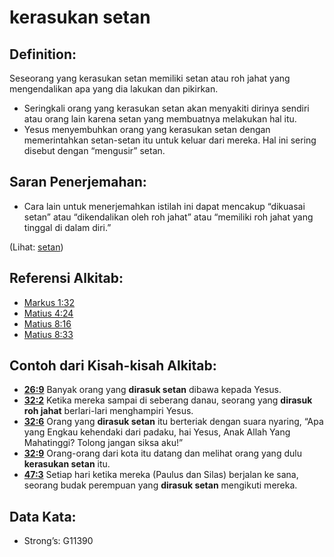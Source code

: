 # kerasukan setan

## Definition:

Seseorang yang kerasukan setan memiliki setan atau roh jahat yang mengendalikan apa yang dia lakukan dan pikirkan.

* Seringkali orang yang kerasukan setan akan menyakiti dirinya sendiri atau orang lain karena setan yang membuatnya melakukan hal itu.
* Yesus menyembuhkan orang yang kerasukan setan dengan memerintahkan setan-setan itu untuk keluar dari mereka. Hal ini sering disebut dengan “mengusir” setan.

## Saran Penerjemahan:

* Cara lain untuk menerjemahkan istilah ini dapat mencakup “dikuasai setan” atau “dikendalikan oleh roh jahat” atau “memiliki roh jahat yang tinggal di dalam diri.”

(Lihat: [setan](../kt/demon.md))

## Referensi Alkitab:

* [Markus 1:32](rc://en/tn/help/mrk/01/32)
* [Matius 4:24](rc://en/tn/help/mat/04/24)
* [Matius 8:16](rc://en/tn/help/mat/08/16)
* [Matius 8:33](rc://en/tn/help/mat/08/33)

## Contoh dari Kisah-kisah Alkitab:

* __[26:9](rc://en/tn/help/obs/26/09)__ Banyak orang yang __dirasuk setan__ dibawa kepada Yesus.
* __[32:2](rc://en/tn/help/obs/32/02)__ Ketika mereka sampai di seberang danau, seorang yang __dirasuk roh jahat__ berlari-lari menghampiri Yesus.
* __[32:6](rc://en/tn/help/obs/32/06)__ Orang yang __dirasuk setan__ itu berteriak dengan suara nyaring, “Apa yang Engkau kehendaki dari padaku, hai Yesus, Anak Allah Yang Mahatinggi? Tolong jangan siksa aku!”
* __[32:9](rc://en/tn/help/obs/32/09)__ Orang-orang dari kota itu datang dan melihat orang yang dulu __kerasukan setan__ itu.
* __[47:3](rc://en/tn/help/obs/47/03)__ Setiap hari ketika mereka (Paulus dan Silas) berjalan ke sana, seorang budak perempuan yang __dirasuk setan__ mengikuti mereka.

## Data Kata:

* Strong’s: G11390

